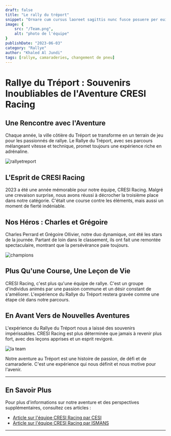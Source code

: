 ```yaml
---
draft: false
title: "Le rally du tréport"
snippet: "Ornare cum cursus laoreet sagittis nunc fusce posuere per euismod dis vehicula a, semper fames lacus maecenas dictumst pulvinar neque enim non potenti. Torquent hac sociosqu eleifend potenti."
image: {
    src: "/Team.png",
    alt: "photo de l'équipe"
}
publishDate: "2023-06-03"
category: "Rallye"
author: "Khaled Al Jundi"
tags: [rallye, camaraderies, changement de pneu]
---
```


# Rallye du Tréport : Souvenirs Inoubliables de l'Aventure CRESI Racing

## Une Rencontre avec l'Aventure

Chaque année, la ville côtière du Tréport se transforme en un terrain de jeu pour les passionnés de rallye. Le Rallye du Tréport, avec ses parcours mélangeant vitesse et technique, promet toujours une expérience riche en adrénaline.

![rallyetreport ](/rallye_treport.jpg)

## L'Esprit de CRESI Racing

2023 a été une année mémorable pour notre équipe, CRESI Racing. Malgré une crevaison surprise, nous avons réussi à décrocher la troisième place dans notre catégorie. C'était une course contre les éléments, mais aussi un moment de fierté indéniable.

<!-- *Emplacement suggéré pour une photo : L'équipe en pleine action, montrant notre voiture en pleine vitesse sur le circuit.* -->

## Nos Héros : Charles et Grégoire

Charles Perrard et Grégoire Ollivier, notre duo dynamique, ont été les stars de la journée. Partant de loin dans le classement, ils ont fait une remontée spectaculaire, montrant que la persévérance paie toujours.

<!-- *Emplacement suggéré pour une photo : Charles et Grégoire en plein échange, capturant leur esprit d'équipe et leur détermination.* -->
![champions ](/Pilotes-avec-la-coupe.png)

## Plus Qu'une Course, Une Leçon de Vie

CRESI Racing, c'est plus qu'une équipe de rallye. C'est un groupe d'individus animés par une passion commune et un désir constant de s'améliorer. L'expérience du Rallye du Tréport restera gravée comme une étape clé dans notre parcours.

<!-- *Emplacement suggéré pour une photo : Moment de réflexion de l'équipe, discutant stratégie et partageant des rires.* -->

## En Avant Vers de Nouvelles Aventures

L'expérience du Rallye du Tréport nous a laissé des souvenirs impérissables. CRESI Racing est plus déterminée que jamais à revenir plus fort, avec des leçons apprises et un esprit revigoré.

![la team ](/Team.png)


Notre aventure au Tréport est une histoire de passion, de défi et de camaraderie. C'est une expérience qui nous définit et nous motive pour l'avenir.


---

## En Savoir Plus

Pour plus d'informations sur notre aventure et des perspectives supplémentaires, consultez ces articles :

- [Article sur l'équipe CRESI Racing par CESI](https://lille.cesi.fr/fr/actualites/des-eleves-cesi-participent-au-rallye-du-treport-edition-2023/)
- [Article sur l'équipe CRESI Racing par ISMANS](https://ismans.cesi.fr/rallye-du-treport-2023/)

---


